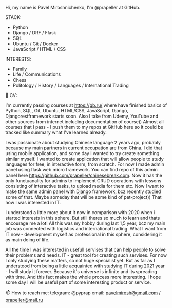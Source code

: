 Hi, my name is Pavel Miroshnichenko, I'm @prapeller at GitHub.

STACK:

- Python
- Django / DRF / Flask
- SQL
- Ubuntu / Git / Docker
- JavaScript / HTML / CSS

INTERESTS:

- Family
- Life / Communications
- Chess
- Politology / History / Languages / International Trading


🌱 CV:

I’m currently passing courses at https://gb.ru/ where have finished basics of Python, SQL, Git, Ubuntu, HTML/CSS, JavaScript, Django, Djangorestframework starts soon. Also I take from Udemy, YouTube and other sources from internet including documentation of course)) Almost all courses that I pass - I push them to my repos at GitHub here so it could be tracked like summary what I've learned already.

I was passionate about studying Chinese language 2 years ago, probably because my main partners in current occupation are from China. I did that using mobile application, and some day I wanted to try create something similar myself. I wanted to create application that will allow people to study languages for free, in interactive form, from scratch. For now I made admin panel using flask web micro framework. You can find repo of this admin panel here https://github.com/prapeller/chinesebreak.com. Now it has the only functuanality for admins to implement CRUD operations with lessons consisting of interactive tasks, to upload media for them etc. Now I want to make the same admin panel with Django framework, bcz recently studied some of that. Maybe someday that will be some kind of pet-project)) That how I was interested in IT. 

I understood a little more about it now in comparison with 2020 when i started interests in this sphere. But still theres so much to learn and thats encourage me a lot! All this was my hobby during last 1,5 year, bcz my main job was connected with logistics and international trading. What I want from IT now - development myself as professional in this sphere, considering it as main doing of life.

All the time I was interested in usefull servises that can help people to solve their problems and needs. IT - great tool for creating such servises.
For now I only studying these matters, so not huge specialist yet. But as far as I understood from being a little acquainted with studying IT during 2021 year - I will study it forever. Because it's universe is infinite and its spreading with time. And this fact makes the whole process more interesting. I hope some day I will be useful part of some interesting product or service.

📫 How to reach me: telegram: @pyprap email: pavelmirosh@gmail.com / prapeller@mail.ru
